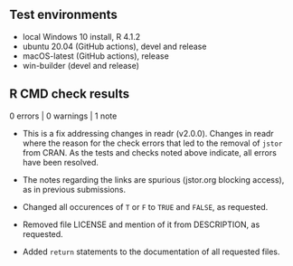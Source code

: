 ## Test environments
* local Windows 10 install, R 4.1.2
* ubuntu 20.04 (GitHub actions), devel and release
* macOS-latest (GitHub actions), release
* win-builder (devel and release)

## R CMD check results

0 errors | 0 warnings | 1 note

* This is a fix addressing changes in readr (v2.0.0). Changes in readr where the
reason for the check errors that led to the removal of `jstor` from CRAN.
As the tests and checks noted above indicate, all errors have been resolved.

* The notes regarding the links are spurious (jstor.org blocking access), as in
previous submissions.

* Changed all occurences of `T` or `F` to `TRUE` and `FALSE`, as requested.

* Removed file LICENSE and mention of it from DESCRIPTION, as requested.

* Added `return` statements to the documentation of all requested files.


